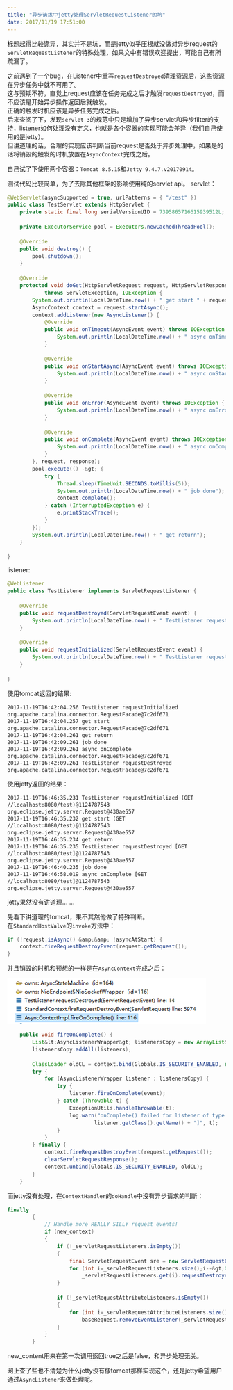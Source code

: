 ```yaml
---
title: "异步请求中jetty处理ServletRequestListener的坑"
date: 2017/11/19 17:51:00
---
```

标题起得比较诡异，其实并不是坑，而是jetty似乎压根就没做对异步request的`ServletRequestListener`的特殊处理，如果文中有错误欢迎提出，可能自己有所疏漏了。

之前遇到了一个bug，在Listener中重写`requestDestroyed`清理资源后，这些资源在异步任务中就不可用了。  
这与预期不符，直觉上request应该在任务完成之后才触发`requestDestroyed`，而不应该是开始异步操作返回后就触发。  
正确的触发时机应该是异步任务完成之后。  
后来查阅了下，发现`servlet 3`的规范中只是增加了异步servlet和异步filter的支持，listener如何处理没有定义，也就是各个容器的实现可能会差异（我们自己使用的是jetty）。  
但讲道理的话，合理的实现应该判断当前request是否处于异步处理中，如果是的话将销毁的触发的时机放置在`AsyncContext`完成之后。

自己试了下使用两个容器：`Tomcat 8.5.15`和`Jetty 9.4.7.v20170914`。

测试代码比较简单，为了去除其他框架的影响使用纯的servlet api。
servlet：   
```java
@WebServlet(asyncSupported = true, urlPatterns = { "/test" })
public class TestServlet extends HttpServlet {
    private static final long serialVersionUID = 7395865716615939512L;

    private ExecutorService pool = Executors.newCachedThreadPool();

    @Override
    public void destroy() {
        pool.shutdown();
    }

    @Override
    protected void doGet(HttpServletRequest request, HttpServletResponse response)
            throws ServletException, IOException {
        System.out.println(LocalDateTime.now() + " get start " + request);
        AsyncContext context = request.startAsync();
        context.addListener(new AsyncListener() {
            @Override
            public void onTimeout(AsyncEvent event) throws IOException {
                System.out.println(LocalDateTime.now() + " async onTimeout " + event.getSuppliedRequest());
            }

            @Override
            public void onStartAsync(AsyncEvent event) throws IOException {
                System.out.println(LocalDateTime.now() + " async onStartAsync " + event.getSuppliedRequest());
            }

            @Override
            public void onError(AsyncEvent event) throws IOException {
                System.out.println(LocalDateTime.now() + " async onError " + event.getSuppliedRequest());
            }

            @Override
            public void onComplete(AsyncEvent event) throws IOException {
                System.out.println(LocalDateTime.now() + " async onComplete " + event.getSuppliedRequest());
            }
        }, request, response);
        pool.execute(() -&gt; {
            try {
                Thread.sleep(TimeUnit.SECONDS.toMillis(5));
                System.out.println(LocalDateTime.now() + " job done");
                context.complete();
            } catch (InterruptedException e) {
                e.printStackTrace();
            }
        });
        System.out.println(LocalDateTime.now() + " get return");
    }

}
```
listener:  
```java
@WebListener
public class TestListener implements ServletRequestListener {

    @Override
    public void requestDestroyed(ServletRequestEvent event) {
        System.out.println(LocalDateTime.now() + " TestListener requestDestroyed " + event.getServletRequest());
    }

    @Override
    public void requestInitialized(ServletRequestEvent event) {
        System.out.println(LocalDateTime.now() + " TestListener requestInitialized " + event.getServletRequest());
    }

}
```
使用tomcat返回的结果:    
```
2017-11-19T16:42:04.256 TestListener requestInitialized org.apache.catalina.connector.RequestFacade@7c2df671
2017-11-19T16:42:04.257 get start org.apache.catalina.connector.RequestFacade@7c2df671
2017-11-19T16:42:04.261 get return
2017-11-19T16:42:09.261 job done
2017-11-19T16:42:09.261 async onComplete org.apache.catalina.connector.RequestFacade@7c2df671
2017-11-19T16:42:09.261 TestListener requestDestroyed org.apache.catalina.connector.RequestFacade@7c2df671
```
使用jetty返回的结果：    
```
2017-11-19T16:46:35.231 TestListener requestInitialized (GET //localhost:8080/test)@1124787543 org.eclipse.jetty.server.Request@430ae557
2017-11-19T16:46:35.232 get start (GET //localhost:8080/test)@1124787543 org.eclipse.jetty.server.Request@430ae557
2017-11-19T16:46:35.234 get return
2017-11-19T16:46:35.235 TestListener requestDestroyed [GET //localhost:8080/test]@1124787543 org.eclipse.jetty.server.Request@430ae557
2017-11-19T16:46:40.235 job done
2017-11-19T16:46:58.019 async onComplete [GET //localhost:8080/test]@1124787543 org.eclipse.jetty.server.Request@430ae557
```
jetty果然没有讲道理... ...  

先看下讲道理的tomcat，果不其然他做了特殊判断。  
在`StandardHostValve`的`invoke`方法中：  
```java
if (!request.isAsync() &amp;&amp; !asyncAtStart) {
    context.fireRequestDestroyEvent(request.getRequest());
}
```
并且销毁的时机和预想的一样是在`AsyncContext`完成之后：  

![](/images/1244488-20171119174205312-2127854720.png)  
```java
    public void fireOnComplete() {
        List&lt;AsyncListenerWrapper&gt; listenersCopy = new ArrayList&lt;&gt;();
        listenersCopy.addAll(listeners);

        ClassLoader oldCL = context.bind(Globals.IS_SECURITY_ENABLED, null);
        try {
            for (AsyncListenerWrapper listener : listenersCopy) {
                try {
                    listener.fireOnComplete(event);
                } catch (Throwable t) {
                    ExceptionUtils.handleThrowable(t);
                    log.warn("onComplete() failed for listener of type [" +
                            listener.getClass().getName() + "]", t);
                }
            }
        } finally {
            context.fireRequestDestroyEvent(request.getRequest());
            clearServletRequestResponse();
            context.unbind(Globals.IS_SECURITY_ENABLED, oldCL);
        }
    }
```
而jetty没有处理，在`ContextHandler`的`doHandle`中没有异步请求的判断：  
```java
finally
        {
            // Handle more REALLY SILLY request events!
            if (new_context)
            {
                if (!_servletRequestListeners.isEmpty())
                {
                    final ServletRequestEvent sre = new ServletRequestEvent(_scontext,request);
                    for (int i=_servletRequestListeners.size();i--&gt;0;)
                        _servletRequestListeners.get(i).requestDestroyed(sre);
                }

                if (!_servletRequestAttributeListeners.isEmpty())
                {
                    for (int i=_servletRequestAttributeListeners.size();i--&gt;0;)
                        baseRequest.removeEventListener(_servletRequestAttributeListeners.get(i));
                }
            }
        }
```
new_content用来在第一次调用返回true之后是false，和异步处理无关。  

网上查了些也不清楚为什么jetty没有像tomcat那样实现这个，还是jetty希望用户通过`AsyncListener`来做处理呢。
